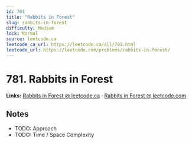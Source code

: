 ```yaml
--- 
id: 781
title: "Rabbits in Forest"
slug: rabbits-in-forest
difficulty: Medium
lock: Normal
source: leetcode.ca
leetcode_ca_url: https://leetcode.ca/all/781.html
leetcode_url: https://leetcode.com/problems/rabbits-in-forest/
---
```


# 781. Rabbits in Forest

**Links:** [Rabbits in Forest @ leetcode.ca](https://leetcode.ca/all/781.html) · [Rabbits in Forest @ leetcode.com](https://leetcode.com/problems/rabbits-in-forest/)

## Notes
- TODO: Approach
- TODO: Time / Space Complexity
